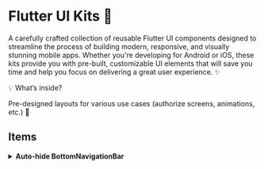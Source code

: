 
# Flutter UI Kits 💼

A carefully crafted collection of reusable Flutter UI components designed to streamline the process of building modern, responsive, and visually stunning mobile apps. Whether you're developing for Android or iOS, these kits provide you with pre-built, customizable UI elements that will save you time and help you focus on delivering a great user experience. ✨

💡 What’s inside?

Pre-designed layouts for various use cases (authorize screens, animations, etc.) 🎨



## Items
<details>
<summary><strong>Auto-hide BottomNavigationBar</strong></summary>
AutoHideBottomNavigation is a Flutter widget that hides the bottom navigation bar when scrolling down and shows it when scrolling up, using a ScrollController to detect scroll direction.
[![Check out the Flutter UI Kits in Action](https://yourgiflink.com/sample.gif)](https://yourlink.com)
</details>
